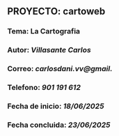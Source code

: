 ## PROYECTO: cartoweb

### Tema: La Cartografia

### Autor: ***Villasante Carlos***

### Correo: ***carlosdani.vv@gmail.***

### Telefono: ***901 191 612***

### Fecha de inicio: ***18/06/2025***

### Fecha concluida: ***23/06/2025***